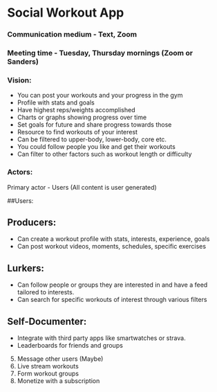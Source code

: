 # Social Workout App

### Communication medium - Text, Zoom
### Meeting time - Tuesday, Thursday mornings (Zoom or Sanders)

### Vision:
- You can post your workouts and your progress in the gym
- Profile with stats and goals 
- Have highest reps/weights accomplished
- Charts or graphs showing progress over time 
- Set goals for future and share progress towards those
- Resource to find workouts of your interest
- Can be filtered to upper-body, lower-body, core etc.
- You could follow people you like and get their workouts
- Can filter to other factors such as workout length or difficulty


### Actors:

Primary actor - Users (All content is user generated)

##Users:

## Producers:
- Can create a workout profile with stats, interests, experience, goals
- Can post workout videos, moments, schedules, specific exercises

## Lurkers:
- Can follow people or groups they are interested in and have a feed tailored to interests. 
- Can search for specific workouts of interest through various filters

## Self-Documenter:
- Integrate with third party apps like smartwatches or strava. 
- Leaderboards for friends and groups


5. Message other users (Maybe)
6. Live stream workouts
7. Form workout groups
10. Monetize with a subscription


